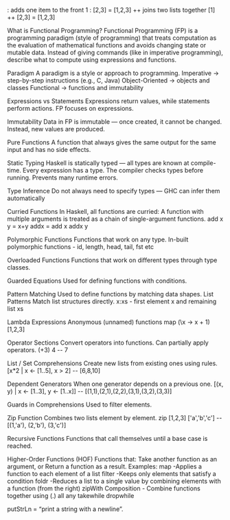 : adds one item to the front
1 : [2,3] = [1,2,3]
++ joins two lists together
[1] ++ [2,3] = [1,2,3]


What is Functional Programming?
Functional Programming (FP) is a programming paradigm (style of programming)
that treats computation as the evaluation of mathematical functions and avoids changing state or mutable data.
Instead of giving commands (like in imperative programming), describe what to compute using expressions and functions.

Paradigm
A paradigm is a style or approach to programming.
Imperative → step-by-step instructions (e.g., C, Java)
Object-Oriented → objects and classes
Functional → functions and immutability

Expressions vs Statements
Expressions return values, while statements perform actions. FP focuses on expressions.

Immutability
Data in FP is immutable — once created, it cannot be changed. Instead, new values are produced.

Pure Functions
A function that always gives the same output for the same input and has no side effects.

Static Typing 
Haskell is statically typed — all types are known at compile-time.
Every expression has a type.
The compiler checks types before running.
Prevents many runtime errors.

Type Inference
Do not always need to specify types — GHC can infer them automatically

Curried Functions
In Haskell, all functions are curried: A function with multiple arguments is treated as a chain of single-argument functions.
add x y = x+y
addx = add x
addx y

Polymorphic Functions
Functions that work on any type.
In-built polymorphic functions - id, length, head, tail, fst etc

Overloaded Functions
Functions that work on different types through type classes.

Guarded Equations
Used for defining functions with conditions.

Pattern Matching
Used to define functions by matching data shapes.
List Patterns
Match list structures directly. 
x:xs - first element x and remaining list xs

Lambda Expressions
Anonymous (unnamed) functions
map (\x -> x + 1) [1,2,3]

Operator Sections
Convert operators into functions. Can partially apply operators.
(+3) 4   -- 7

List / Set Comprehensions
Create new lists from existing ones using rules.
[x*2 | x <- [1..5], x > 2] -- [6,8,10]

Dependent Generators
When one generator depends on a previous one.
[(x, y) | x <- [1..3], y <- [1..x]] -- [(1,1),(2,1),(2,2),(3,1),(3,2),(3,3)]


Guards in Comprehensions
Used to filter elements.

Zip Function
Combines two lists element by element.
zip [1,2,3] ['a','b','c'] -- [(1,'a'), (2,'b'), (3,'c')]

Recursive Functions
Functions that call themselves until a base case is reached.

Higher-Order Functions (HOF)
Functions that:
    Take another function as an argument, or
    Return a function as a result.
Examples:
    map     -Applies a function to each element of a list
    filter  -Keeps only elements that satisfy a condition
    foldr   -Reduces a list to a single value by combining elements with a function (from the right)
    zipWith
    Composition - Combine functions together using (.)
    all
    any
    takewhile
    dropwhile


putStrLn = “print a string with a newline”.